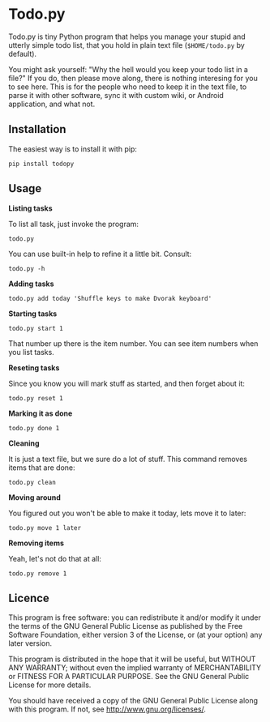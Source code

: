 Todo.py
=======

Todo.py is tiny Python program that helps you manage your stupid and utterly
simple todo list, that you hold in plain text file (`$HOME/todo.py` by default).

You might ask yourself: "Why the hell would you keep your todo list in a file?"
If you do, then please move along, there is nothing interesing for you to see
here. This is for the people who need to keep it in the text file, to parse it
with other software, sync it with custom wiki, or Android application, and what
not.

Installation
------------

The easiest way is to install it with pip:

    pip install todopy

Usage
-----

**Listing tasks**

To list all task, just invoke the program:

    todo.py

You can use built-in help to refine it a little bit. Consult:

    todo.py -h

**Adding tasks**

    todo.py add today 'Shuffle keys to make Dvorak keyboard'

**Starting tasks**

    todo.py start 1

That number up there is the item number. You can see item numbers when you list
tasks.

**Reseting tasks**

Since you know you will mark stuff as started, and then forget about it:

    todo.py reset 1

**Marking it as done**

    todo.py done 1

**Cleaning**

It is just a text file, but we sure do a lot of stuff. This command removes
items that are done:

    todo.py clean

**Moving around**

You figured out you won't be able to make it today, lets move it to later:

    todo.py move 1 later

**Removing items**

Yeah, let's not do that at all:

    todo.py remove 1

Licence
-------

This program is free software: you can redistribute it and/or modify it under
the terms of the GNU General Public License as published by the Free Software
Foundation, either version 3 of the License, or (at your option) any later
version.

This program is distributed in the hope that it will be useful, but WITHOUT ANY
WARRANTY; without even the implied warranty of MERCHANTABILITY or FITNESS FOR A
PARTICULAR PURPOSE.  See the GNU General Public License for more details.

You should have received a copy of the GNU General Public License along with
this program.  If not, see <http://www.gnu.org/licenses/>.
